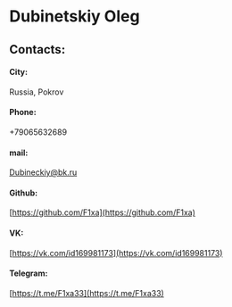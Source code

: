 # Dubinetskiy Oleg
## Contacts:
#### City:
Russia, Pokrov
#### Phone:
+79065632689
#### mail:
Dubineckiy@bk.ru
#### Github:
[https://github.com/F1xa](https://github.com/F1xa)
#### VK:
[https://vk.com/id169981173](https://vk.com/id169981173)
#### Telegram:
[https://t.me/F1xa33](https://t.me/F1xa33)